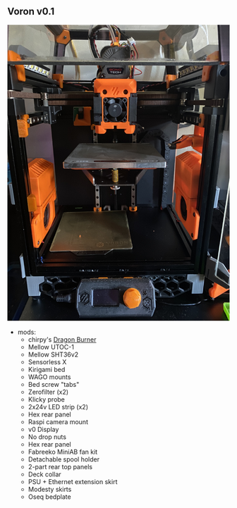 ## Voron v0.1

![Voron v0.1](printer.jpg)

- mods:
    - chirpy's [Dragon Burner](https://github.com/chirpy2605/voron/tree/main/V0/Dragon_Burner)
    - Mellow UTOC-1
    - Mellow SHT36v2
    - Sensorless X
    - Kirigami bed
    - WAGO mounts
    - Bed screw "tabs"
    - Zerofilter (x2)
    - Klicky probe
    - 2x24v LED strip (x2)
    - Hex rear panel
    - Raspi camera mount
    - v0 Display
    - No drop nuts
    - Hex rear panel
    - Fabreeko MiniAB fan kit
    - Detachable spool holder
    - 2-part rear top panels
    - Deck collar
    - PSU + Ethernet extension skirt
    - Modesty skirts
    - Oseq bedplate

